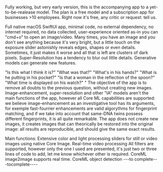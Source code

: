 Fully working, but very early version, this is the accompanying app to a yet-to-be-realease model. The plan is a free model and a subscription app for businesses >10 employees.
Right now it's free, any critic or request: tell us.

Full native macOS SwiftUI app, minimal code, no external dependency, no internet required, no data collected, user-experience oriented as-in you can "cmd+o" to open an image/video.
Many times, you have an image and you don't see anything because it's very bright, but a little touch on the exposure slider astonishly reveals edges, shapes or even details.
Sometimes, it just makes it worse and all that is left are clusters of dark pixels.
Super-Resolution has a tendency to blur out little details.
Generative models can generate new features.

"Is this what I think it is?"
"What was that?"
"What's in his hands?"
"What is he putting in his pocket?"
"Is that a woman in the reflection of the spoon?"
"What time is displayed on his watch?"
"
The objective of the app is to remove all doubts to the previous question, without creating new images.
Image-enhancement, super-resolution and other "IA" models aren't the main functions of the app, however all Core ML capabilities are supported: we believe image-enhancement as an investigative tool has its arguments, for exemple fast-fourrier enhancements are valid algorythms for fingerprint matching, and if we take into account that same-DNA twins possess different fingerprints, it is all quite remarkable.
The app does not create new images, it creates images that can theorically be restored into the original image: all results are reproducible, and should give the same exact results.


Main functions:
Extensive color and light processing sliders for still or video images using native Core Image.
Real-time video processing
All filters are supported, however only the one I used are presented, it's just two or three lines of code to add, let me know whichever other is required.
CoreML image2image supports real time.
CoreML object detection 
---to complete---tocomplete----

